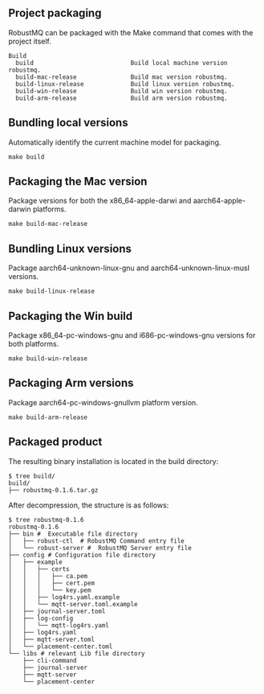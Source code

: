 ## Project packaging
RobustMQ can be packaged with the Make command that comes with the project itself.
```
Build
  build                           Build local machine version robustmq.
  build-mac-release               Build mac version robustmq.
  build-linux-release             Build linux version robustmq.
  build-win-release               Build win version robustmq.
  build-arm-release               Build arm version robustmq.
```

## Bundling local versions
Automatically identify the current machine model for packaging.
```
make build
```
## Packaging the Mac version
Package versions for both the x86_64-apple-darwi and aarch64-apple-darwin platforms.
```
make build-mac-release
```
## Bundling Linux versions
Package aarch64-unknown-linux-gnu and aarch64-unknown-linux-musl versions.
```
make build-linux-release  
```
## Packaging the Win build
Package x86_64-pc-windows-gnu and i686-pc-windows-gnu versions for both platforms.
```
make build-win-release
```
## Packaging Arm versions
Package aarch64-pc-windows-gnullvm platform version.
```
make build-arm-release
```

## Packaged product
The resulting binary installation is located in the build directory:
```
$ tree build/
build/
├── robustmq-0.1.6.tar.gz
```

After decompression, the structure is as follows:
```
$ tree robustmq-0.1.6
robustmq-0.1.6
├── bin #  Executable file directory
│   ├── robust-ctl  # RobustMQ Command entry file
│   └── robust-server #  RobustMQ Server entry file
├── config # Configuration file directory
│   ├── example
│   │   ├── certs
│   │   │   ├── ca.pem
│   │   │   ├── cert.pem
│   │   │   └── key.pem
│   │   ├── log4rs.yaml.example
│   │   └── mqtt-server.toml.example
│   ├── journal-server.toml
│   ├── log-config
│   │   └── mqtt-log4rs.yaml
│   ├── log4rs.yaml
│   ├── mqtt-server.toml
│   └── placement-center.toml
└── libs # relevant Lib file directory
    ├── cli-command
    ├── journal-server
    ├── mqtt-server
    └── placement-center
```